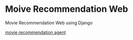 # Moive Recommendation Web

Movie Recommendation Web using Django

[movie recommendation agent](https://github.com/namuhuchutong/recommendation_api)
